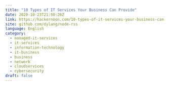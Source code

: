 ```yaml
---
title: "10 Types of IT Services Your Business Can Provide"
date: 2020-10-23T21:50:26Z
link: https://hackernoon.com/10-types-of-it-services-your-business-can-provide-fo1k3wo2?source=rss&utm_medium=RSS&utm_source=news.12bit.vn
site: github.com/dylang/node-rss
language: English
category:
  - managed-it-services
  - it-services
  - information-technology
  - it-business
  - business
  - network
  - cloudservices
  - cybersecurity
draft: false
---
```

